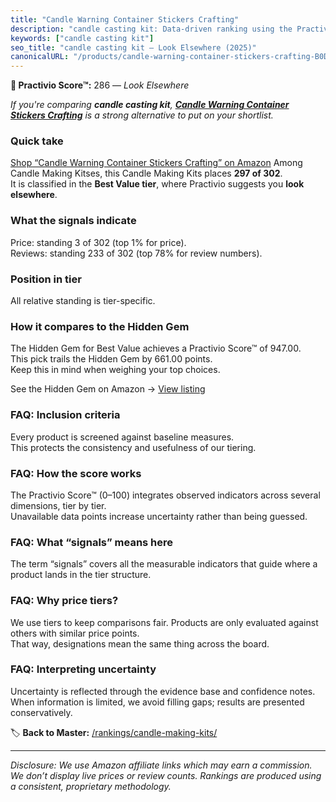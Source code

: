 ```yaml
---
title: "Candle Warning Container Stickers Crafting"
description: "candle casting kit: Data-driven ranking using the Practivio Score™. Positioned by quality, value, demand, findability, momentum."
keywords: ["candle casting kit"]
seo_title: "candle casting kit — Look Elsewhere (2025)"
canonicalURL: "/products/candle-warning-container-stickers-crafting-B0D296KBKY/"
---
```


**🚫 Practivio Score™:** 286 — _Look Elsewhere_


*If you're comparing **candle casting kit**, **[Candle Warning Container Stickers Crafting](https://www.amazon.com/dp/B0D296KBKY?tag=practivio-20)** is a strong alternative to put on your shortlist.*
### Quick take
[Shop “Candle Warning Container Stickers Crafting” on Amazon](https://www.amazon.com/dp/B0D296KBKY?tag=practivio-20)
Among Candle Making Kitses, this Candle Making Kits places **297 of 302**.  
It is classified in the **Best Value tier**, where Practivio suggests you **look elsewhere**.

### What the signals indicate
Price: standing 3 of 302 (top 1% for price).  
Reviews: standing 233 of 302 (top 78% for review numbers).  

### Position in tier
All relative standing is tier-specific.

### How it compares to the Hidden Gem
The Hidden Gem for Best Value achieves a Practivio Score™ of 947.00.  
This pick trails the Hidden Gem by 661.00 points.  
Keep this in mind when weighing your top choices.  

See the Hidden Gem on Amazon → [View listing](https://www.amazon.com/dp/B07C2TS4H2?tag=practivio-20)

### FAQ: Inclusion criteria
Every product is screened against baseline measures.  
This protects the consistency and usefulness of our tiering.

### FAQ: How the score works
The Practivio Score™ (0–100) integrates observed indicators across several dimensions, tier by tier.  
Unavailable data points increase uncertainty rather than being guessed.

### FAQ: What “signals” means here
The term “signals” covers all the measurable indicators that guide where a product lands in the tier structure.

### FAQ: Why price tiers?
We use tiers to keep comparisons fair. Products are only evaluated against others with similar price points.  
That way, designations mean the same thing across the board.

### FAQ: Interpreting uncertainty
Uncertainty is reflected through the evidence base and confidence notes.  
When information is limited, we avoid filling gaps; results are presented conservatively.


🏷️ **Back to Master:** [/rankings/candle-making-kits/](/rankings/candle-making-kits/)

---
_Disclosure: We use Amazon affiliate links which may earn a commission. We don’t display live prices or review counts. Rankings are produced using a consistent, proprietary methodology._

